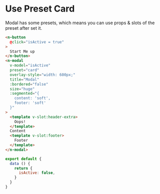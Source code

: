 # Use Preset Card
Modal has some presets, which means you can use props & slots of the preset after set it.
```html
<n-button
  @click="isActive = true"
>
  Start Me up
</n-button>
<n-modal
  v-model="isActive"
  preset="card"
  overlay-style="width: 600px;"
  title="Modal"
  :bordered="false"
  size="huge"
  :segmented="{
    content: 'soft',
    footer: 'soft'
  }"
>
  <template v-slot:header-extra>
    Oops!
  </template>
  Content
  <template v-slot:footer>
    Footer
  </template>
</n-modal>
```
```js
export default {
  data () {
    return {
      isActive: false,
    }
  }
}
```